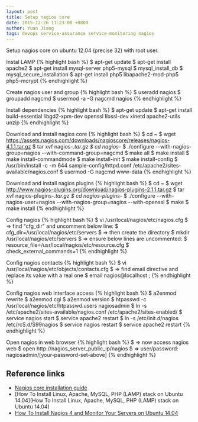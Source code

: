 ```yaml
---
layout: post
title: Setup nagios core
date: 2015-12-26 11:23:00 +0800
author: Yuan Jiang
tags: devops service-assurance service-monitoring nagios
---
```


Setup nagios core on ubuntu 12.04 (precise 32) with root user.

Instal LAMP
{% highlight bash %}
$ apt-get update
$ apt-get install apache2
$ apt-get install mysql-server php5-mysql
$ mysql_install_db
$ mysql_secure_installation
$ apt-get install php5 libapache2-mod-php5 php5-mcrypt
{% endhighlight %}

Create nagios user and group
{% highlight bash %}
$ useradd nagios
$ groupadd nagcmd
$ usermod -a -G nagcmd nagios
{% endhighlight %}

Install dependencies
{% highlight bash %}
$ apt-get update
$ apt-get install build-essential libgd2-xpm-dev openssl libssl-dev xinetd apache2-utils unzip
{% endhighlight %}

Download and install nagios core
{% highlight bash %}
$ cd ~
$ wget https://assets.nagios.com/downloads/nagioscore/releases/nagios-4.1.1.tar.gz
$ tar xvf nagios-*.tar.gz
$ cd nagios-*
$ ./configure --with-nagios-group=nagios --with-command-group=nagcmd
$ make all
$ make install
$ make install-commandmode
$ make install-init
$ make install-config
$ /usr/bin/install -c -m 644 sample-config/httpd.conf /etc/apache2/sites-available/nagios.conf
$ usermod -G nagcmd www-data
{% endhighlight %}

Download and install nagios plugins
{% highlight bash %}
$ cd ~
$ wget http://www.nagios-plugins.org/download/nagios-plugins-2.1.1.tar.gz
$ tar xvf nagios-plugins-*.tar.gz
$ cd nagios-plugins-*
$ ./configure --with-nagios-user=nagios --with-nagios-group=nagios --with-openssl
$ make
$ make install
{% endhighlight %}

Config nagios
{% highlight bash %}
$ vi /usr/local/nagios/etc/nagios.cfg
$ => find "cfg_dir" and uncomment below line:
$ cfg_dir=/usr/local/nagios/etc/servers
$ => then create the directory
$ mkdir /usr/local/nagios/etc/servers
$ => ensure below lines are uncommented:
$ resource_file=/usr/local/nagios/etc/resource.cfg
$ check_external_commands=1
{% endhighlight %}

Config nagios contacts
{% highlight bash %}
$ vi /usr/local/nagios/etc/objects/contacts.cfg
$ => find email directive and replace its value with a real one
$ email    nagios@localhost  ;
{% endhighlight %}

Config nagios web interface access
{% highlight bash %}
$ a2enmod rewrite
$ a2enmod cgi
$ a2enmod version
$ htpasswd -c /usr/local/nagios/etc/htpasswd.users nagiosadmin
$ ln -s /etc/apache2/sites-available/nagios.conf /etc/apache2/sites-enabled/
$ service nagios start
$ service apache2 restart
$ ln -s /etc/init.d/nagios /etc/rcS.d/S99nagios
$ service nagios restart
$ service apache2 restart
{% endhighlight %}

Open nagios in web browser
{% highlight bash %}
$ => now access nagios web
$ open http://nagios_server_public_ip/nagios
$ => user/password: nagiosadmin/[your-password-set-above]
{% endhighlight %}


## Reference links
- [Nagios core installation guide](https://assets.nagios.com/downloads/nagioscore/docs/Installing_Nagios_Core_From_Source.pdf)
- [How To Install Linux, Apache, MySQL, PHP (LAMP) stack on Ubuntu 14.04](How To Install Linux, Apache, MySQL, PHP (LAMP) stack on Ubuntu 14.04)
- [How To Install Nagios 4 and Monitor Your Servers on Ubuntu 14.04](https://www.digitalocean.com/community/tutorials/how-to-install-nagios-4-and-monitor-your-servers-on-ubuntu-14-04)
